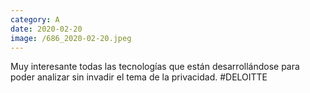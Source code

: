 ```yaml
--- 
category: A 
date: 2020-02-20 
image: /686_2020-02-20.jpeg 
--- 
```


Muy interesante todas las tecnologías que están desarrollándose para poder analizar sin invadir el tema de la privacidad. #DELOITTE